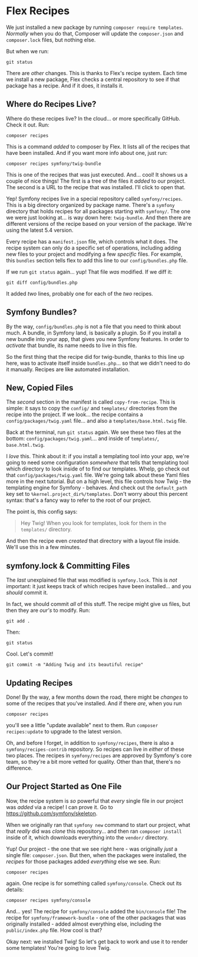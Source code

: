 # Flex Recipes

We just installed a new package by running `composer require templates`. *Normally*
when you do that, Composer will update the `composer.json` and `composer.lock` files,
but nothing else.

But when we run:

```terminal
git status
```

There are *other* changes. This is thanks to Flex's recipe system. Each time we
install a new package, Flex checks a central repository to see if that package has
a recipe. And if it does, it installs it.

## Where do Recipes Live?

Where do these recipes live? In the cloud... or more specifically GitHub. Check
it out. Run:

```terminal
composer recipes
```

This is a command *added* to composer by Flex. It lists all of the recipes that
have been installed. And if you want more info about one, just run:

```terminal
composer recipes symfony/twig-bundle
```

This is one of the recipes that was just executed. And... cool! It shows us
a couple of nice things! The first is a tree of the files it *added*
to our project. The second is a URL to the recipe that was installed.
I'll click to open that.

Yep! Symfony recipes live in a special repository called `symfony/recipes`. This
is a big directory organized by package name. There's a `symfony` directory that
holds recipes for all packages starting with `symfony/`. The one we were just
looking at... is way down here: `twig-bundle`. And then there are different
versions of the recipe based on your version of the package. We're using the latest
5.4 version.

Every recipe has a `manifest.json` file, which controls what it does. The recipe
system can only do a specific set of operations, including adding new files
to your project and modifying a few *specific* files. For example, this `bundles`
section tells flex to add this line to our `config/bundles.php` file.

If we run `git status` again... yup! That file *was* modified. If we diff it:

```terminal-silent
git diff config/bundles.php
```

It added *two* lines, probably one for each of the *two* recipes.

## Symfony Bundles?

By the way, `config/bundles.php` is not a file that you need to think about
much. A bundle, in Symfony land, is basically a plugin. So if you install a new bundle
into your app, that gives you new Symfony features. In order to *activate* that
bundle, its name needs to live in this file.

So the first thing that the recipe did for twig-bundle, thanks to this line up here,
was to activate itself inside `bundles.php`... so that we didn't need to do it
manually. Recipes are like automated installation.

## New, Copied Files

The *second* section in the manifest is called `copy-from-recipe`. This is simple:
it says to copy the `config/` and `templates/` directories from the recipe into the
project. If we look... the recipe contains a `config/packages/twig.yaml` file...
and also a `templates/base.html.twig` file.

Back at the terminal, run `git status` again. We see these two files at the bottom:
`config/packages/twig.yaml`... and inside of `templates/`, `base.html.twig`.

I *love* this. Think about it: if you install a templating tool into your app,
we're going to need some configuration *somewhere* that tells that templating tool
which directory to look inside of to find our templates. Whelp, go check out that
`config/packages/twig.yaml` file. We're going talk about these Yaml files more
in the next tutorial. But on a high level, this file controls how Twig - the
templating engine for Symfony - behaves. And check out the `default_path` key set
to `%kernel.project_dir%/templates`. Don't worry about this percent syntax:
that's a fancy way to refer to the root of our project.

The point is, this config says:

> Hey Twig! When you look for templates, look for them in the `templates/` directory.

And then the recipe even *created* that directory with a layout file inside. We'll
use this in a few minutes.

## symfony.lock & Committing Files

The *last* unexplained file that was modified is `symfony.lock`. This is *not*
important: it just keeps track of which recipes have been installed... and you
*should* commit it.

In fact, we should commit *all* of this stuff. The recipe might give us files,
but then they are *our's* to modify. Run:

```terminal
git add .
```

Then:

```terminal
git status
```

Cool. Let's commit!

```terminal
git commit -m "Adding Twig and its beautiful recipe"
```

## Updating Recipes

Done! By the way, a few months down the road, there might be *changes* to some
of the recipes that you've installed. And if there *are*, when you run

```terminal
composer recipes
```

you'll see a little "update available" next to them. Run `composer recipes:update`
to upgrade to the latest version.

Oh, and before I forget, in addition to `symfony/recipes`, there is also a
`symfony/recipes-contrib` repository. So recipes can live in *either* of these
two places. The recipes in `symfony/recipes` are approved by Symfony's core team,
so they're a bit more vetted for quality. Other than that, there's no difference.

## Our Project Started as One File

Now, the recipe system is *so* powerful that *every* single file in our project was
*added* via a recipe! I can prove it. Go to https://github.com/symfony/skeleton.

When we originally ran that `symfony new` command to start our project, what that
*really* did was *clone* this repository... and then ran `composer install` inside
of it, which downloads everything into the `vendor/` directory.

Yup! Our project - the one that we see right here - was originally *just* a single
file: `composer.json`. But then, when the packages were installed, the *recipes*
for those packages added *everything* else we see. Run:

```terminal
composer recipes
```

again. One recipe is for something called `symfony/console`. Check out its
details:

```terminal
composer recipes symfony/console
```

And... yes! The recipe for `symfony/console` added the `bin/console` file! The recipe
for `symfony/framework-bundle` - one of the other packages that was originally
installed - added almost everything else, including the `public/index.php`
file. How cool is that?

Okay next: we installed Twig! So let's get back to work and use it to render some
templates! You're going to love Twig.
